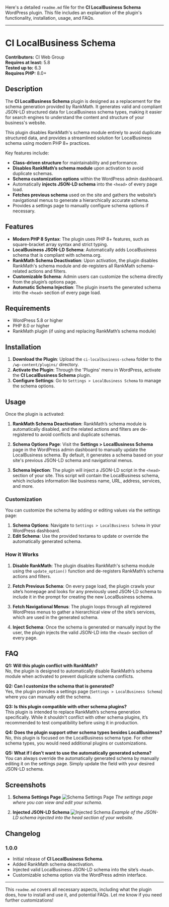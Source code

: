 Here's a detailed `readme.md` file for the **CI LocalBusiness Schema** WordPress plugin. This file includes an explanation of the plugin's functionality, installation, usage, and FAQs.

---

# CI LocalBusiness Schema

**Contributors:** CI Web Group  
**Requires at least:** 5.8  
**Tested up to:** 6.3  
**Requires PHP:** 8.0+  

## Description

The **CI LocalBusiness Schema** plugin is designed as a replacement for the schema generation provided by RankMath. It generates valid and compliant JSON-LD structured data for LocalBusiness schema types, making it easier for search engines to understand the content and structure of your business's website.

This plugin disables RankMath's schema module entirely to avoid duplicate structured data, and provides a streamlined solution for LocalBusiness schema using modern PHP 8+ practices.

Key features include:
- **Class-driven structure** for maintainability and performance.
- **Disables RankMath’s schema module** upon activation to avoid duplicate schemas.
- **Schema customization options** within the WordPress admin dashboard.
- Automatically **injects JSON-LD schema** into the `<head>` of every page load.
- **Fetches previous schema** used on the site and gathers the website’s navigational menus to generate a hierarchically accurate schema.
- Provides a settings page to manually configure schema options if necessary.

## Features

- **Modern PHP 8 Syntax**: The plugin uses PHP 8+ features, such as square-bracket array syntax and strict typing.
- **LocalBusiness JSON-LD Schema**: Automatically adds LocalBusiness schema that is compliant with schema.org.
- **RankMath Schema Deactivation**: Upon activation, the plugin disables RankMath's schema module and de-registers all RankMath schema-related actions and filters.
- **Customizable Schema**: Admin users can customize the schema directly from the plugin’s options page.
- **Automatic Schema Injection**: The plugin inserts the generated schema into the `<head>` section of every page load.

## Requirements

- WordPress 5.8 or higher
- PHP 8.0 or higher
- RankMath plugin (if using and replacing RankMath’s schema module)

## Installation

1. **Download the Plugin**: Upload the `ci-localbusiness-schema` folder to the `/wp-content/plugins/` directory.
2. **Activate the Plugin**: Through the 'Plugins' menu in WordPress, activate the **CI LocalBusiness Schema** plugin.
3. **Configure Settings**: Go to `Settings > LocalBusiness Schema` to manage the schema options.

## Usage

Once the plugin is activated:

1. **RankMath Schema Deactivation**: RankMath’s schema module is automatically disabled, and the related actions and filters are de-registered to avoid conflicts and duplicate schemas.
   
2. **Schema Options Page**: Visit the **Settings > LocalBusiness Schema** page in the WordPress admin dashboard to manually update the LocalBusiness schema. By default, it generates a schema based on your site's previous JSON-LD schema and navigational menus.

3. **Schema Injection**: The plugin will inject a JSON-LD script in the `<head>` section of your site. This script will contain the LocalBusiness schema, which includes information like business name, URL, address, services, and more.

### Customization

You can customize the schema by adding or editing values via the settings page:

1. **Schema Options**: Navigate to `Settings > LocalBusiness Schema` in your WordPress dashboard.
2. **Edit Schema**: Use the provided textarea to update or override the automatically generated schema.

### How it Works

1. **Disable RankMath**: The plugin disables RankMath's schema module using the `update_option()` function and de-registers RankMath’s schema actions and filters.
   
2. **Fetch Previous Schema**: On every page load, the plugin crawls your site’s homepage and looks for any previously used JSON-LD schema to include it in the prompt for creating the new LocalBusiness schema.
   
3. **Fetch Navigational Menus**: The plugin loops through all registered WordPress menus to gather a hierarchical view of the site’s services, which are used in the generated schema.
   
4. **Inject Schema**: Once the schema is generated or manually input by the user, the plugin injects the valid JSON-LD into the `<head>` section of every page.

## FAQ

**Q1: Will this plugin conflict with RankMath?**  
No, the plugin is designed to automatically disable RankMath’s schema module when activated to prevent duplicate schema conflicts. 

**Q2: Can I customize the schema that is generated?**  
Yes, the plugin provides a settings page (`Settings > LocalBusiness Schema`) where you can manually edit the schema.

**Q3: Is this plugin compatible with other schema plugins?**  
This plugin is intended to replace RankMath’s schema generation specifically. While it shouldn't conflict with other schema plugins, it’s recommended to test compatibility before using it in production.

**Q4: Does the plugin support other schema types besides LocalBusiness?**  
No, this plugin is focused on the LocalBusiness schema type. For other schema types, you would need additional plugins or customizations.

**Q5: What if I don’t want to use the automatically generated schema?**  
You can always override the automatically generated schema by manually editing it on the settings page. Simply update the field with your desired JSON-LD schema.

## Screenshots

1. **Schema Settings Page**
   ![Schema Settings Page](screenshot-1.png)
   *The settings page where you can view and edit your schema.*

2. **Injected JSON-LD Schema**
   ![Injected Schema](screenshot-2.png)
   *Example of the JSON-LD schema injected into the head section of your website.*

## Changelog

### 1.0.0
- Initial release of **CI LocalBusiness Schema**.
- Added RankMath schema deactivation.
- Injected valid LocalBusiness JSON-LD schema into the site’s `<head>`.
- Customizable schema option via the WordPress admin interface.

---

This `readme.md` covers all necessary aspects, including what the plugin does, how to install and use it, and potential FAQs. Let me know if you need further customizations!